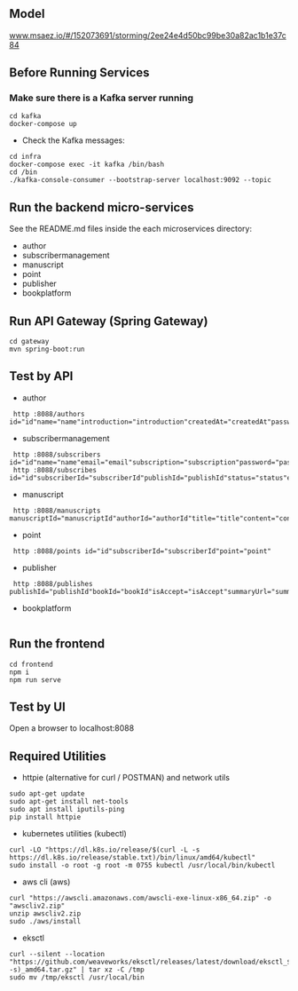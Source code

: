 # 

## Model
www.msaez.io/#/152073691/storming/2ee24e4d50bc99be30a82ac1b1e37c84

## Before Running Services
### Make sure there is a Kafka server running
```
cd kafka
docker-compose up
```
- Check the Kafka messages:
```
cd infra
docker-compose exec -it kafka /bin/bash
cd /bin
./kafka-console-consumer --bootstrap-server localhost:9092 --topic
```

## Run the backend micro-services
See the README.md files inside the each microservices directory:

- author
- subscribermanagement
- manuscript
- point
- publisher
- bookplatform


## Run API Gateway (Spring Gateway)
```
cd gateway
mvn spring-boot:run
```

## Test by API
- author
```
 http :8088/authors id="id"name="name"introduction="introduction"createdAt="createdAt"password="password"isAccept="isAccept"
```
- subscribermanagement
```
 http :8088/subscribers id="id"name="name"email="email"subscription="subscription"password="password"expirationDate="expirationDate"telecom="telecom"phoneNumber="phoneNumber"isRecommended="isRecommended"
 http :8088/subscribes id="id"subscriberId="subscriberId"publishId="publishId"status="status"expirationDate="expirationDate"
```
- manuscript
```
 http :8088/manuscripts manuscriptId="manuscriptId"authorId="authorId"title="title"content="content"createdAt="createdAt"updatedAt="updatedAt"
```
- point
```
 http :8088/points id="id"subscriberId="subscriberId"point="point"
```
- publisher
```
 http :8088/publishes publishId="publishId"bookId="bookId"isAccept="isAccept"summaryUrl="summaryUrl"coverUrl="coverUrl"content="content"createdAt="createdAt"category="category"cost="cost"title="title"
```
- bookplatform
```
```


## Run the frontend
```
cd frontend
npm i
npm run serve
```

## Test by UI
Open a browser to localhost:8088

## Required Utilities

- httpie (alternative for curl / POSTMAN) and network utils
```
sudo apt-get update
sudo apt-get install net-tools
sudo apt install iputils-ping
pip install httpie
```

- kubernetes utilities (kubectl)
```
curl -LO "https://dl.k8s.io/release/$(curl -L -s https://dl.k8s.io/release/stable.txt)/bin/linux/amd64/kubectl"
sudo install -o root -g root -m 0755 kubectl /usr/local/bin/kubectl
```

- aws cli (aws)
```
curl "https://awscli.amazonaws.com/awscli-exe-linux-x86_64.zip" -o "awscliv2.zip"
unzip awscliv2.zip
sudo ./aws/install
```

- eksctl 
```
curl --silent --location "https://github.com/weaveworks/eksctl/releases/latest/download/eksctl_$(uname -s)_amd64.tar.gz" | tar xz -C /tmp
sudo mv /tmp/eksctl /usr/local/bin
```
